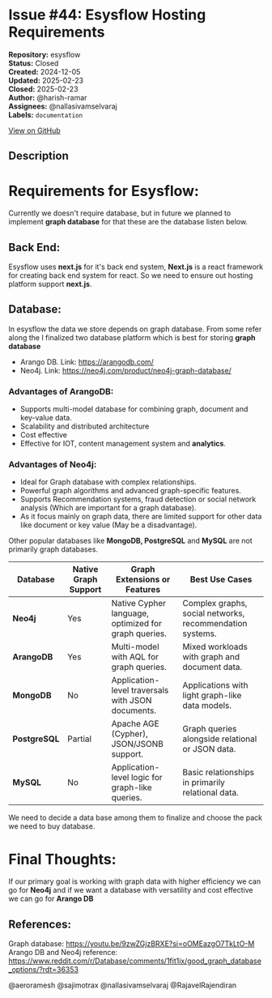 # Issue #44: Esysflow Hosting Requirements

**Repository:** esysflow  
**Status:** Closed  
**Created:** 2024-12-05  
**Updated:** 2025-02-23  
**Closed:** 2025-02-23  
**Author:** @harish-ramar  
**Assignees:** @nallasivamselvaraj  
**Labels:** `documentation`  

[View on GitHub](https://github.com/Simtestlab/esysflow/issues/44)

## Description

# Requirements for Esysflow:

Currently we doesn't require database, but in future we planned to implement **graph database** for that these are the database listen below. 

## Back End:
Esysflow uses **next.js** for it's back end system, **Next.js** is a react framework for creating back end system for react. So we need to ensure out hosting platform support **next.js**.

## Database:
In esysflow the data we store depends on graph database. From some refer along the I finalized two database platform which is best for storing **graph database**

- Arango DB. Link: https://arangodb.com/
- Neo4j. Link: https://neo4j.com/product/neo4j-graph-database/

### Advantages of ArangoDB:
-  Supports multi-model database for combining graph, document and key-value data.
- Scalability and distributed architecture
- Cost effective
- Effective for IOT, content management system and **analytics**.

### Advantages of Neo4j:
- Ideal for Graph database with complex relationships.
- Powerful graph algorithms and advanced graph-specific features.
- Supports Recommendation systems, fraud detection or social network analysis (Which are important for a graph database).
- As it focus mainly on graph data, there are limited support for other data like document or key value (May be a disadvantage).

Other popular databases like **MongoDB, PostgreSQL** and **MySQL** are not primarily graph databases.

| **Database**    | **Native Graph Support** | **Graph Extensions or Features**                  | **Best Use Cases**                                   |
|------------------|---------------------------|--------------------------------------------------|-----------------------------------------------------|
| **Neo4j**       | Yes                       | Native Cypher language, optimized for graph queries. | Complex graphs, social networks, recommendation systems. |
| **ArangoDB**    | Yes                       | Multi-model with AQL for graph queries.            | Mixed workloads with graph and document data.       |
| **MongoDB**     | No                        | Application-level traversals with JSON documents.  | Applications with light graph-like data models.     |
| **PostgreSQL**  | Partial                   | Apache AGE (Cypher), JSON/JSONB support.           | Graph queries alongside relational or JSON data.    |
| **MySQL**       | No                        | Application-level logic for graph-like queries.    | Basic relationships in primarily relational data.   |


We need to decide a data base among them to finalize and choose the pack we need to buy database.

# Final Thoughts:

If our primary goal is working with graph data with higher efficiency we can go for **Neo4j** and if we want a database with versatility and cost effective we can go for **Arango DB**

## References:
Graph database: https://youtu.be/9zwZGjzBRXE?si=oOMEazgO7TkLtO-M
Arango DB and Neo4j reference: https://www.reddit.com/r/Database/comments/1fit1ix/good_graph_database_options/?rdt=36353

@aeroramesh @sajimotrax @nallasivamselvaraj @RajavelRajendiran